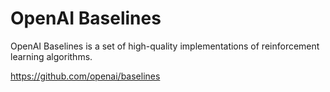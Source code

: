 # OpenAI Baselines

OpenAI Baselines is a set of high-quality implementations of reinforcement learning algorithms.

https://github.com/openai/baselines
